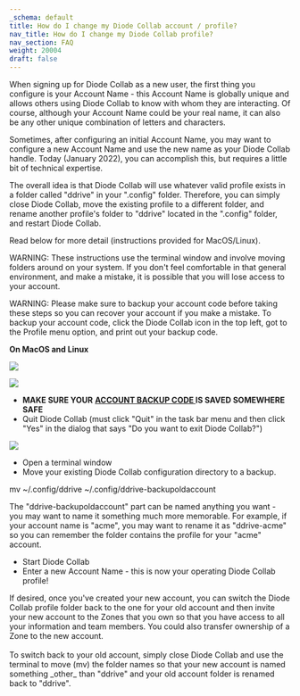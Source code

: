 ```yaml
---
_schema: default
title: How do I change my Diode Collab account / profile?
nav_title: How do I change my Diode Collab profile?
nav_section: FAQ
weight: 20004
draft: false
---
```

When signing up for Diode Collab as a new user, the first thing you configure is your Account Name - this Account Name is globally unique and allows others using Diode Collab to know with whom they are interacting. Of course, although your Account Name could be your real name, it can also be any other unique combination of letters and characters.

Sometimes, after configuring an initial Account Name, you may want to configure a new Account Name and use the new name as your Diode Collab handle. Today (January 2022), you can accomplish this, but requires a little bit of technical expertise.

The overall idea is that Diode Collab will use whatever valid profile exists in a folder called "ddrive" in your ".config" folder. Therefore, you can simply close Diode Collab, move the existing profile to a different folder, and rename another profile's folder to "ddrive" located in the ".config" folder, and restart Diode Collab.

Read below for more detail (instructions provided for MacOS/Linux).

WARNING: These instructions use the terminal window and involve moving folders around on your system. If you don't feel comfortable in that general environment, and make a mistake, it is possible that you will lose access to your account.

WARNING: Please make sure to backup your account code before taking these steps so you can recover your account if you make a mistake. To backup your account code, click the Diode Collab icon in the top left, got to the Profile menu option, and print out your backup code.

**On MacOS and Linux**

![](/uploads/image-13.png)

![](/uploads/image-14.png)

* **MAKE SURE YOUR** <a href="https://app.docs.diode.io/docs/features/diode-drive-backup-codes/" target="_blank" rel="noopener"><strong>ACCOUNT BACKUP CODE </strong></a>**IS SAVED SOMEWHERE SAFE**
* Quit Diode Collab (must click "Quit" in the task bar menu and then click "Yes" in the dialog that says "Do you want to exit Diode Collab?")

![](/uploads/image-15.png)

* Open a terminal window
* Move your existing Diode Collab configuration directory to a backup.

mv ~/.config/ddrive ~/.config/ddrive-backupoldaccount

The "ddrive-backupoldaccount" part can be named anything you want - you may want to name it something much more memorable. For example, if your account name is "acme", you may want to rename it as "ddrive-acme" so you can remember the folder contains the profile for your "acme" account.

* Start Diode Collab
* Enter a new Account Name - this is now your operating Diode Collab profile!

If desired, once you've created your new account, you can switch the Diode Collab profile folder back to the one for your old account and then invite your new account to the Zones that you own so that you have access to all your information and team members. You could also transfer ownership of a Zone to the new account.<br><br>To switch back to your old account, simply close Diode Collab and use the terminal to move (mv) the folder names so that your new account is named something \_other\_ than "ddrive" and your old account folder is renamed back to "ddrive".